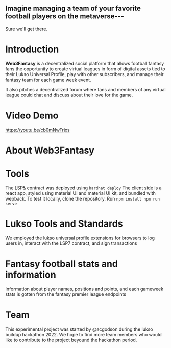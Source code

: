  ## Imagine managing a team of your favorite football players on the metaverse--- 

Sure we'll get there.

# Introduction

**Web3Fantasy** is a decentralized social platform that allows football fantasy fans the opportunity to create virtual leagues in form of digital assets tied to their Lukso Universal Profile, play with other subscribers, and manage their fantasy team for each game week event. 

It also pitches a decentralized forum where fans and members of any virtual league could chat and discuss about their love for the game. 


# Video Demo

https://youtu.be/cb0mNwTrjxs


# About Web3Fantasy


# Tools

The LSP& contract was  deployed using ``` hardhat deploy ```  The client side is a react app, styled using material UI and material UI kit, and bundled with wepback. To test it locally, clone the repository. Run ```npm install npm run serve```

# Lukso Tools and Standards

We employed the lukso universal profile extensions for browsers to log users in, interact with the LSP7 contract, and sign transactions

# Fantasy football stats and information

Information about player names, positions and points, and each gameweek stats is gotten from the fantasy premier league endpoints


# Team
This experimental project was started by @acgodson during the lukso buildup hackathon 2022. We hope to find more team members who would like to contribute to the project beyound the hackathon period.



 
